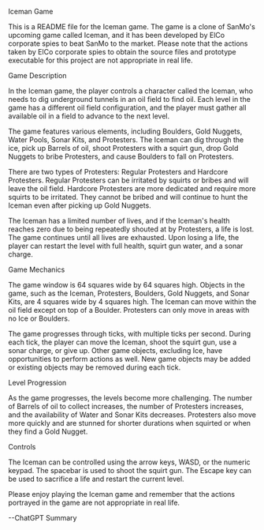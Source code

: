 Iceman Game

This is a README file for the Iceman game. The game is a clone of SanMo's upcoming game called Iceman, and it has been developed by ElCo corporate spies to beat SanMo to the market. Please note that the actions taken by ElCo corporate spies to obtain the source files and prototype executable for this project are not appropriate in real life.


Game Description

In the Iceman game, the player controls a character called the Iceman, who needs to dig underground tunnels in an oil field to find oil. Each level in the game has a different oil field configuration, and the player must gather all available oil in a field to advance to the next level.

The game features various elements, including Boulders, Gold Nuggets, Water Pools, Sonar Kits, and Protesters. The Iceman can dig through the ice, pick up Barrels of oil, shoot Protesters with a squirt gun, drop Gold Nuggets to bribe Protesters, and cause Boulders to fall on Protesters.

There are two types of Protesters: Regular Protesters and Hardcore Protesters. Regular Protesters can be irritated by squirts or bribes and will leave the oil field. Hardcore Protesters are more dedicated and require more squirts to be irritated. They cannot be bribed and will continue to hunt the Iceman even after picking up Gold Nuggets.

The Iceman has a limited number of lives, and if the Iceman's health reaches zero due to being repeatedly shouted at by Protesters, a life is lost. The game continues until all lives are exhausted. Upon losing a life, the player can restart the level with full health, squirt gun water, and a sonar charge.


Game Mechanics

The game window is 64 squares wide by 64 squares high. Objects in the game, such as the Iceman, Protesters, Boulders, Gold Nuggets, and Sonar Kits, are 4 squares wide by 4 squares high. The Iceman can move within the oil field except on top of a Boulder. Protesters can only move in areas with no Ice or Boulders.

The game progresses through ticks, with multiple ticks per second. During each tick, the player can move the Iceman, shoot the squirt gun, use a sonar charge, or give up. Other game objects, excluding Ice, have opportunities to perform actions as well. New game objects may be added or existing objects may be removed during each tick.


Level Progression

As the game progresses, the levels become more challenging. The number of Barrels of oil to collect increases, the number of Protesters increases, and the availability of Water and Sonar Kits decreases. Protesters also move more quickly and are stunned for shorter durations when squirted or when they find a Gold Nugget.


Controls

The Iceman can be controlled using the arrow keys, WASD, or the numeric keypad. The spacebar is used to shoot the squirt gun. The Escape key can be used to sacrifice a life and restart the current level.

Please enjoy playing the Iceman game and remember that the actions portrayed in the game are not appropriate in real life.

--ChatGPT Summary
